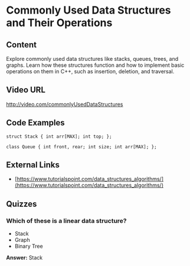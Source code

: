 # Commonly Used Data Structures and Their Operations

## Content

Explore commonly used data structures like stacks, queues, trees, and graphs. Learn how these structures function and how to implement basic operations on them in C++, such as insertion, deletion, and traversal.

## Video URL

http://video.com/commonlyUsedDataStructures

## Code Examples

```
struct Stack { int arr[MAX]; int top; };
```

```
class Queue { int front, rear; int size; int arr[MAX]; };
```

## External Links

- [https://www.tutorialspoint.com/data_structures_algorithms/](https://www.tutorialspoint.com/data_structures_algorithms/)

## Quizzes

### Which of these is a linear data structure?

- Stack
- Graph
- Binary Tree

**Answer:** Stack